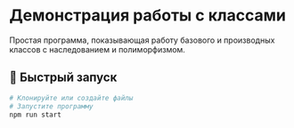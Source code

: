 # Демонстрация работы с классами

Простая программа, показывающая работу базового и производных классов с наследованием и полиморфизмом.

## 🚀 Быстрый запуск

```bash
# Клонируйте или создайте файлы
# Запустите программу
npm run start
```